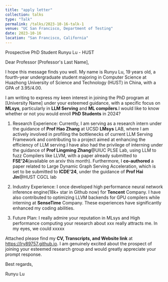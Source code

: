 ```yaml
---
title: "apply letter"
collection: talks
type: "Talk"
permalink: /talks/2023-10-16-talk-1
venue: "UC San Francisco, Department of Testing"
date: 2023-10-16
location: "San Francisco, California"
---
```



<!-- This is a description of your talk, which is a markdown files that can be all markdown-ified like any other post. Yay markdown! -->

Prospective PhD Student Runyu Lu - HUST

Dear Professor [Professor's Last Name],

I hope this message finds you well. My name is Runyu Lu, 19 years old, a fourth-year undergraduate student majoring in Computer Science at Huazhong University of Science and Technology (HUST) in China, with a GPA of 3.95/4.00. 

I am writing to express my keen interest in joining the PhD program at [University Name] under your esteemed guidance, with a specific focus on **MLsys**, particularly in **LLM Serving** and **ML compilers**.I would like to know whether or not you would enroll **PhD Students** in 2024?

<!-- This paragraph is for the professor's research interest. This paragraph is for the professor's research interest. This paragraph is for the professor's research interest. This paragraph is for the professor's research interest. This paragraph is for the professor's research interest. -->

<!-- My Experience:  -->

1. Research Experience: Currently, I am serving as a research intern under the guidance of **Prof Hao Zhang** at UCSD **LMsys** LAB, where I am actively involved in profiling the bottlenecks of current LLM Serving Framework and contributing to a project aimed at enhancing the efficiency of LLM serving.I have also had the privilege of interning under the guidance of **Prof Lingming Zhang**@UIUC PLSE Lab, using LLM to fuzz Compilers like LLVM, with a paper already submitted to **FSE'24**(available on arxiv this month). Furthermore, I **co-authored** a paper related to Large Dynamic Graph Serving Acceleration, which is set to be submitted to **ICDE'24**, under the guidance of **Prof Hai Jin**@HUST CGCL lab
  
2. Industry Experience: I once developed high performance neural network inference engine(18k+ star in Github now) for **Tencent** Company. I have also contributed to optimizing LLVM backends for GPU compilers while interning at **SenseTime** Company. These experiences have significantly enhanced my coding abilities. 

3. Future Plan: I really admire your reputation in MLsys and High performance computing your research about xxx really attracts me. In my eyes, we could xxxxx

<!-- 1. Research Experience: Currently, I am serving as a research intern under the guidance of **Prof Hao Zhang** at UCSD LMsys LAB, where I am actively involved in profiling the bottlenecks of current LLM Serving Framework and contributing to a project aimed at enhancing the efficiency of LLM serving.I have also had the privilege of interning under the guidance of **Prof Lingming Zhang@UIUC PLSE Lab**, using LLM to fuzz Compilers like LLVM, with a paper already submitted to **FSE'24**(available on arxiv this month). Furthermore, I **co-authored** a paper related to Large Dynamic Graph Serving Acceleration, which is set to be submitted to **ICDE'24**, under the guidance of Prof Hai Jin at HUST HPC Lab. -->
  
<!-- 2. Industry Experience: I once developed high performance neural network inference engine(18k+ star in Github now) for **Tencent Company**. I have also contributed to optimizing LLVM backends for GPU compilers while interning at **SenseTime Company**. These experiences have significantly enhanced my coding abilities.  -->
 
<!-- 3. Technical Proficiency: Thanks to my previous academic and industrial experience, I have developed a strong skill set in various technical domains relevant to mlsys, including AI Infra(Torch, vLLM, Triton), HPC Tools(CUDA, NEON, AVX), and Compilers(MLIR, LLVM). -->

Attached please find my **CV, Transcripts, and Website link** at https://lry89757.github.io. I am genuinely excited about the prospect of joining your esteemed research group and would greatly appreciate your prompt response.

Best regards,

Runyu Lu
